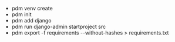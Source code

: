 - pdm venv create
- pdm init
- pdm add django
- pdm run django-admin startproject src
- pdm export -f requirements --without-hashes > requirements.txt
